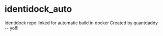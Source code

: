 # identidock_auto
Identidock repo linked for automatic build in docker
Created by quantdaddy -- yo!!!